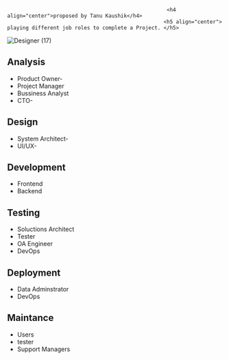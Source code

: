                                                                             
                                                        <h4 align="center">proposed by Tanu Kaushik</h4>
                                                       <h5 align="center"> playing different job roles to complete a Project. </h5>
![Designer (17)](https://github.com/Beyound3d/3D-collection/assets/129869652/46cf7ac3-c3e8-434b-9f0d-1e9be7d88cb3)


## Analysis
- Product Owner-
- Project Manager
- Bussiness Analyst
- CTO-

## Design
* System Architect-
* UI/UX-

## Development
- Frontend
- Backend

## Testing
* Soluctions Architect
* Tester
* OA Engineer
* DevOps

## Deployment
- Data Adminstrator
- DevOps

## Maintance
* Users
* tester
* Support Managers
